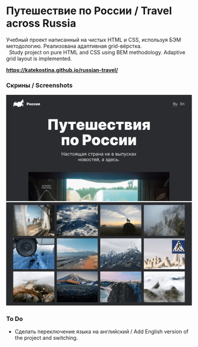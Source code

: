 # Путешествие по России / Travel across Russia
Учебный проект написанный на чистых HTML и CSS, используя БЭМ методологию. Реализована адаптивная grid-вёрстка.  
&nbsp;
Study project on pure HTML and CSS using BEM methodology. Adaptive grid layout is implemented.

**https://katekostina.github.io/russian-travel/**

### Скрины / Screenshots
![demo russian travel project 1](https://github.com/katekostina/russian-travel/blob/master/demo-russian-travel-0.png)
![demo russian travel project 2](https://github.com/katekostina/russian-travel/blob/master/demo-russian-travel-1.png)

### To Do
* Сделать переключение языка на английский / Add English version of the project and switching. 
